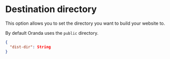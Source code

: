 # Destination directory

This option allows you to set the directory you want to build your website to.

By default Oranda uses the `public` directory.

```json
{
  "dist-dir": String
}
```
